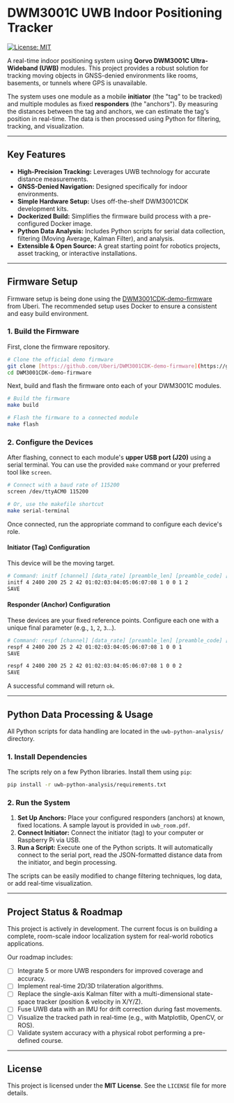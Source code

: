 # DWM3001C UWB Indoor Positioning Tracker

[![License: MIT](https://img.shields.io/badge/License-MIT-yellow.svg)](https://opensource.org/licenses/MIT)

A real-time indoor positioning system using **Qorvo DWM3001C Ultra-Wideband (UWB)** modules. This project provides a robust solution for tracking moving objects in GNSS-denied environments like rooms, basements, or tunnels where GPS is unavailable.

The system uses one module as a mobile **initiator** (the "tag" to be tracked) and multiple modules as fixed **responders** (the "anchors"). By measuring the distances between the tag and anchors, we can estimate the tag's position in real-time. The data is then processed using Python for filtering, tracking, and visualization.



---

## Key Features

-   **High-Precision Tracking:** Leverages UWB technology for accurate distance measurements.
-   **GNSS-Denied Navigation:** Designed specifically for indoor environments.
-   **Simple Hardware Setup:** Uses off-the-shelf DWM3001CDK development kits.
-   **Dockerized Build:** Simplifies the firmware build process with a pre-configured Docker image.
-   **Python Data Analysis:** Includes Python scripts for serial data collection, filtering (Moving Average, Kalman Filter), and analysis.
-   **Extensible & Open Source:** A great starting point for robotics projects, asset tracking, or interactive installations.

---

## Firmware Setup

Firmware setup is being done using the [DWM3001CDK-demo-firmware](https://github.com/Uberi/DWM3001CDK-demo-firmware) from Uberi. The recommended setup uses Docker to ensure a consistent and easy build environment.

### 1. Build the Firmware

First, clone the firmware repository.

```bash
# Clone the official demo firmware
git clone [https://github.com/Uberi/DWM3001CDK-demo-firmware](https://github.com/Uberi/DWM3001CDK-demo-firmware)
cd DWM3001CDK-demo-firmware
```

Next, build and flash the firmware onto each of your DWM3001C modules.

```bash
# Build the firmware
make build

# Flash the firmware to a connected module
make flash
```

### 2. Configure the Devices

After flashing, connect to each module's **upper USB port (J20)** using a serial terminal. You can use the provided `make` command or your preferred tool like `screen`.

```bash
# Connect with a baud rate of 115200
screen /dev/ttyACM0 115200

# Or, use the makefile shortcut
make serial-terminal
```

Once connected, run the appropriate command to configure each device's role.

#### **Initiator (Tag) Configuration**

This device will be the moving target.

```bash
# Command: initf [channel] [data_rate] [preamble_len] [preamble_code] [sfd_mode] [pan_id] [device_id] [slot_period] [ranging_period] [tx_power] [num_responders]
initf 4 2400 200 25 2 42 01:02:03:04:05:06:07:08 1 0 0 1 2
SAVE
```

#### **Responder (Anchor) Configuration**

These devices are your fixed reference points. Configure each one with a unique final parameter (e.g., `1`, `2`, `3`...).

```bash
# Command: respf [channel] [data_rate] [preamble_len] [preamble_code] [sfd_mode] [pan_id] [device_id] [slot_period] [ranging_period] [tx_power] [responder_slot]
respf 4 2400 200 25 2 42 01:02:03:04:05:06:07:08 1 0 0 1
SAVE

respf 4 2400 200 25 2 42 01:02:03:04:05:06:07:08 1 0 0 2
SAVE
```

A successful command will return `ok`.

---

## Python Data Processing & Usage

All Python scripts for data handling are located in the `uwb-python-analysis/` directory.

### 1. Install Dependencies

The scripts rely on a few Python libraries. Install them using `pip`:

```bash
pip install -r uwb-python-analysis/requirements.txt
```

### 2. Run the System

1.  **Set Up Anchors:** Place your configured responders (anchors) at known, fixed locations. A sample layout is provided in `uwb_room.pdf`.
2.  **Connect Initiator:** Connect the initiator (tag) to your computer or Raspberry Pi via USB.
3.  **Run a Script:** Execute one of the Python scripts. It will automatically connect to the serial port, read the JSON-formatted distance data from the initiator, and begin processing.

The scripts can be easily modified to change filtering techniques, log data, or add real-time visualization.

---

## Project Status & Roadmap

This project is actively in development. The current focus is on building a complete, room-scale indoor localization system for real-world robotics applications.

Our roadmap includes:

-   [ ] Integrate 5 or more UWB responders for improved coverage and accuracy.
-   [ ] Implement real-time 2D/3D trilateration algorithms.
-   [ ] Replace the single-axis Kalman filter with a multi-dimensional state-space tracker (position & velocity in X/Y/Z).
-   [ ] Fuse UWB data with an IMU for drift correction during fast movements.
-   [ ] Visualize the tracked path in real-time (e.g., with Matplotlib, OpenCV, or ROS).
-   [ ] Validate system accuracy with a physical robot performing a pre-defined course.

---

## License

This project is licensed under the **MIT License**. See the `LICENSE` file for more details.
